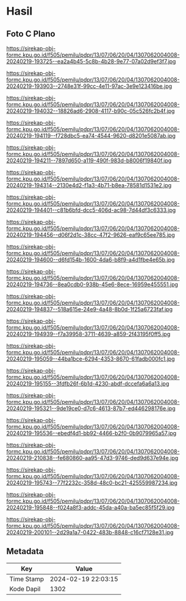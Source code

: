 # Hasil

## Foto C Plano

https://sirekap-obj-formc.kpu.go.id/f505/pemilu/pdpr/13/07/06/20/04/1307062004008-20240219-193725--ea2a4b45-5c8b-4b28-9e77-07a02d9ef3f7.jpg

https://sirekap-obj-formc.kpu.go.id/f505/pemilu/pdpr/13/07/06/20/04/1307062004008-20240219-193903--2748e31f-99cc-4e11-97ac-3e9e123416be.jpg

https://sirekap-obj-formc.kpu.go.id/f505/pemilu/pdpr/13/07/06/20/04/1307062004008-20240219-194032--18826ad6-2908-4117-b90c-05c526fc2b4f.jpg

https://sirekap-obj-formc.kpu.go.id/f505/pemilu/pdpr/13/07/06/20/04/1307062004008-20240219-194119--f728dbc5-ea74-4544-9620-d8201e5087ab.jpg

https://sirekap-obj-formc.kpu.go.id/f505/pemilu/pdpr/13/07/06/20/04/1307062004008-20240219-194211--7897d650-a119-490f-983d-b8006f19840f.jpg

https://sirekap-obj-formc.kpu.go.id/f505/pemilu/pdpr/13/07/06/20/04/1307062004008-20240219-194314--2130e4d2-f1a3-4b71-b8ea-78581d1531e2.jpg

https://sirekap-obj-formc.kpu.go.id/f505/pemilu/pdpr/13/07/06/20/04/1307062004008-20240219-194401--c81b6bfd-dcc5-406d-ac98-7d44df3c6333.jpg

https://sirekap-obj-formc.kpu.go.id/f505/pemilu/pdpr/13/07/06/20/04/1307062004008-20240219-194456--d06f2d1c-38cc-47f2-9626-eaf9c65ee785.jpg

https://sirekap-obj-formc.kpu.go.id/f505/pemilu/pdpr/13/07/06/20/04/1307062004008-20240219-194600--d6fd154b-1600-4da6-b8f9-a4d1fbe4e65b.jpg

https://sirekap-obj-formc.kpu.go.id/f505/pemilu/pdpr/13/07/06/20/04/1307062004008-20240219-194736--8ea0cdb0-938b-45e6-8ece-16959e455551.jpg

https://sirekap-obj-formc.kpu.go.id/f505/pemilu/pdpr/13/07/06/20/04/1307062004008-20240219-194837--518a615e-24e9-4a48-8b0d-1f25a6723faf.jpg

https://sirekap-obj-formc.kpu.go.id/f505/pemilu/pdpr/13/07/06/20/04/1307062004008-20240219-194939--f7a39958-3711-4639-a859-2f43195f0ff5.jpg

https://sirekap-obj-formc.kpu.go.id/f505/pemilu/pdpr/13/07/06/20/04/1307062004008-20240219-195059--44ba1bce-6294-4353-8670-61fadb000fc1.jpg

https://sirekap-obj-formc.kpu.go.id/f505/pemilu/pdpr/13/07/06/20/04/1307062004008-20240219-195155--3fdfb26f-6b1d-4230-abdf-dccefa6a6a13.jpg

https://sirekap-obj-formc.kpu.go.id/f505/pemilu/pdpr/13/07/06/20/04/1307062004008-20240219-195321--9de19ce0-d7c6-4613-87b7-ed446298176e.jpg

https://sirekap-obj-formc.kpu.go.id/f505/pemilu/pdpr/13/07/06/20/04/1307062004008-20240219-195536--ebedf4d1-bb92-4466-b2f0-0b9079965a57.jpg

https://sirekap-obj-formc.kpu.go.id/f505/pemilu/pdpr/13/07/06/20/04/1307062004008-20240219-210838--fe680860-aa95-47d3-9746-ded9d637e94e.jpg

https://sirekap-obj-formc.kpu.go.id/f505/pemilu/pdpr/13/07/06/20/04/1307062004008-20240219-195743--77f2232c-358d-48c0-bc21-425559987234.jpg

https://sirekap-obj-formc.kpu.go.id/f505/pemilu/pdpr/13/07/06/20/04/1307062004008-20240219-195848--f024a8f3-addc-45da-a40a-ba5ec85f5f29.jpg

https://sirekap-obj-formc.kpu.go.id/f505/pemilu/pdpr/13/07/06/20/04/1307062004008-20240219-200101--2d29a1a7-0422-483b-8848-c16cf7128e31.jpg


## Metadata

| Key        | Value               |
| ---------- | ------------------- |
| Time Stamp | 2024-02-19 22:03:15 |
| Kode Dapil | 1302                |



